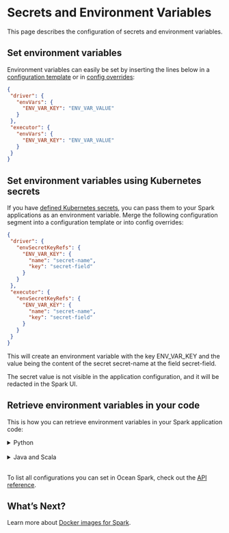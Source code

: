 <meta name="robots" content="noindex">

# Secrets and Environment Variables

This page describes the configuration of secrets and environment variables.

## Set environment variables

Environment variables can easily be set by inserting the lines below in a [configuration template]() or in [config overrides]():

```json
{
 "driver": {
   "envVars": {
     "ENV_VAR_KEY": "ENV_VAR_VALUE"
   }
 },
 "executor": {
   "envVars": {
     "ENV_VAR_KEY": "ENV_VAR_VALUE"
   }
 }
}
```

## Set environment variables using Kubernetes secrets

If you have [defined Kubernetes secrets](ocean-spark/configure-spark-apps/access-your-data), you can pass them to your Spark applications as an environment variable. Merge the following configuration segment into a configuration template or into config overrides:

```json
{
 "driver": {
   "envSecretKeyRefs": {
     "ENV_VAR_KEY": {
       "name": "secret-name",
       "key": "secret-field"
     }
   }
 },
 "executor": {
   "envSecretKeyRefs": {
     "ENV_VAR_KEY": {
       "name": "secret-name",
       "key": "secret-field"
     }
   }
 }
}
```

This will create an environment variable with the key ENV_VAR_KEY and the value being the content of the secret secret-name at the field secret-field.

The secret value is not visible in the application configuration, and it will be redacted in the Spark UI.

## Retrieve environment variables in your code

This is how you can retrieve environment variables in your Spark application code:

<details>
  <summary markdown="span">Python</summary>

```python
import os
env_vars = os.environ # Dictionary of key-value pairs
value = os.environ['ENV_VAR_KEY'] # ENV_VAR_VALUE
```
</details><br>

<details>
  <summary markdown="span">Java and Scala</summary>

```java
val envVars = System.getEnv() // Map[String, String] of key-value pairs
val value = System.getEnv("ENV_VAR_KEY") // ENV_VAR_VALUE
```

</details><br>

To list all configurations you can set in Ocean Spark, check out the [API reference](https://docs.spot.io/api/#operation/OceanSparkClusterApplicationSubmit).

## What’s Next?

Learn more about [Docker images for Spark](ocean-spark/configure-spark-apps/docker-images).
